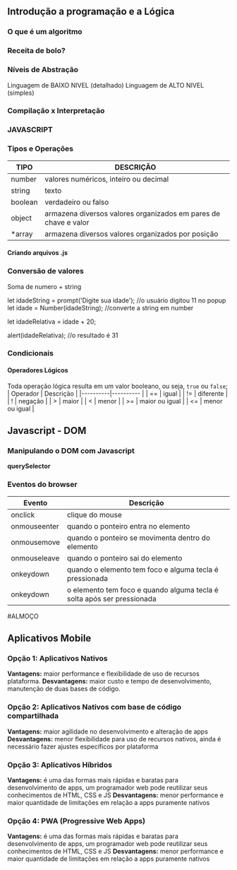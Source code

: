 ## Introdução a programação e a Lógica

### O que é um algoritmo

### Receita de bolo?

### Níveis de Abstração

  Linguagem de BAIXO NIVEL (detalhado)
  Linguagem de ALTO NIVEL (simples)


### Compilação x Interpretação

### JAVASCRIPT

### Tipos e Operações

| TIPO    | DESCRIÇÃO  |
| --------|----------- |
| number  | valores numéricos, inteiro ou decimal |
| string  | texto |
| boolean | verdadeiro ou falso|
| object  | armazena diversos valores organizados em pares de chave e valor|
| *array  | armazena diversos valores organizados por posição|

#### Criando arquivos .js

<script src="myscripts.js"></script>

### Conversão de valores
  Soma de numero + string
 
let idadeString = prompt('Digite sua idade'); //o usuário digitou 11 no popup
let idade = Number(idadeString); //converte a string em number

let idadeRelativa = idade + 20;

alert(idadeRelativa); //o resultado é 31

### Condicionais

#### Operadores Lógicos
Toda operação lógica resulta em um valor booleano, ou seja, `true` ou `false`;
| Operador | Descrição |
|----------|---------- |
| == | igual |
| != | diferente |
| ! | negação |
| > | maior |
| < | menor |
| >= | maior ou igual |
| <= | menor ou igual |

## Javascript - DOM
  ### Manipulando o DOM com Javascript
  **querySelector**
  

### Eventos do browser

| Evento | Descrição |
| ------ | --------- |
| onclick | clique do mouse |
| onmouseenter | quando o ponteiro entra no elemento |
| onmousemove | quando o ponteiro se movimenta dentro do elemento |
| onmouseleave | quando o ponteiro sai do elemento |
| onkeydown | quando o elemento tem foco e alguma tecla é pressionada|
| onkeydown | o elemento tem foco e quando alguma tecla é solta após ser pressionada |

#ALMOÇO

## Aplicativos Mobile

  ### Opção 1: Aplicativos Nativos
  **Vantagens:** maior performance e flexibilidade de uso de recursos plataforma.
  **Desvantagens:** maior custo e tempo de desenvolvimento, manutenção de duas bases de código.
  
  ### Opção 2: Aplicativos Nativos com base de código compartilhada
  **Vantagens:** maior agilidade no desenvolvimento e alteração de apps
  **Desvantagens:** menor flexibilidade para uso de recursos nativos, ainda é necessário fazer ajustes específicos por plataforma
  
  ### Opção 3: Aplicativos Híbridos
  **Vantagens:** é uma das formas mais rápidas e baratas para desenvolvimento de apps, um programador web pode reutilizar seus conhecimentos de HTML, CSS e JS
  **Desvantagens:** menor performance e maior quantidade de limitações em relação a apps puramente nativos
  
  ### Opção 4: PWA (Progressive Web Apps)
  **Vantagens:** é uma das formas mais rápidas e baratas para desenvolvimento de apps, um programador web pode reutilizar seus conhecimentos de HTML, CSS e JS
  **Desvantagens:** menor performance e maior quantidade de limitações em relação a apps puramente nativos
